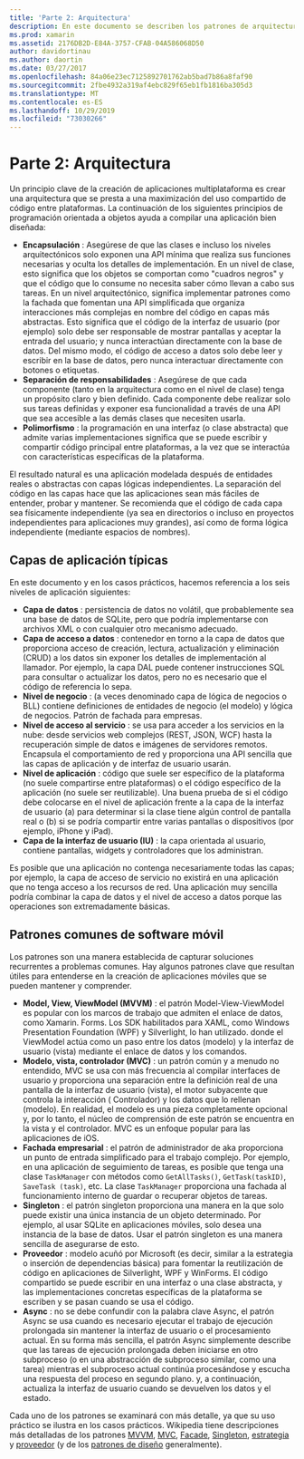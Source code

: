 ```yaml
---
title: 'Parte 2: Arquitectura'
description: En este documento se describen los patrones de arquitectura útiles para la creación de aplicaciones multiplataforma. Se describen las capas de aplicación típicas (capa de datos, capa de acceso a datos, etc.) y patrones comunes de software móvil (MVVM, MVC, etc.).
ms.prod: xamarin
ms.assetid: 2176DB2D-E84A-3757-CFAB-04A586068D50
author: davidortinau
ms.author: daortin
ms.date: 03/27/2017
ms.openlocfilehash: 84a06e23ec7125892701762ab5bad7b86a8faf90
ms.sourcegitcommit: 2fbe4932a319af4ebc829f65eb1fb1816ba305d3
ms.translationtype: MT
ms.contentlocale: es-ES
ms.lasthandoff: 10/29/2019
ms.locfileid: "73030266"
---
```

# <a name="part-2---architecture"></a>Parte 2: Arquitectura

Un principio clave de la creación de aplicaciones multiplataforma es crear una arquitectura que se presta a una maximización del uso compartido de código entre plataformas. La continuación de los siguientes principios de programación orientada a objetos ayuda a compilar una aplicación bien diseñada:

- **Encapsulación** : Asegúrese de que las clases e incluso los niveles arquitectónicos solo exponen una API mínima que realiza sus funciones necesarias y oculta los detalles de implementación. En un nivel de clase, esto significa que los objetos se comportan como "cuadros negros" y que el código que lo consume no necesita saber cómo llevan a cabo sus tareas. En un nivel arquitectónico, significa implementar patrones como la fachada que fomentan una API simplificada que organiza interacciones más complejas en nombre del código en capas más abstractas. Esto significa que el código de la interfaz de usuario (por ejemplo) solo debe ser responsable de mostrar pantallas y aceptar la entrada del usuario; y nunca interactúan directamente con la base de datos. Del mismo modo, el código de acceso a datos solo debe leer y escribir en la base de datos, pero nunca interactuar directamente con botones o etiquetas.
- **Separación de responsabilidades** : Asegúrese de que cada componente (tanto en la arquitectura como en el nivel de clase) tenga un propósito claro y bien definido. Cada componente debe realizar solo sus tareas definidas y exponer esa funcionalidad a través de una API que sea accesible a las demás clases que necesiten usarla.
- **Polimorfismo** : la programación en una interfaz (o clase abstracta) que admite varias implementaciones significa que se puede escribir y compartir código principal entre plataformas, a la vez que se interactúa con características específicas de la plataforma.

El resultado natural es una aplicación modelada después de entidades reales o abstractas con capas lógicas independientes. La separación del código en las capas hace que las aplicaciones sean más fáciles de entender, probar y mantener. Se recomienda que el código de cada capa sea físicamente independiente (ya sea en directorios o incluso en proyectos independientes para aplicaciones muy grandes), así como de forma lógica independiente (mediante espacios de nombres).

 <a name="Typical_Application_Layers" />

## <a name="typical-application-layers"></a>Capas de aplicación típicas

En este documento y en los casos prácticos, hacemos referencia a los seis niveles de aplicación siguientes:

- **Capa de datos** : persistencia de datos no volátil, que probablemente sea una base de datos de SQLite, pero que podría implementarse con archivos XML o con cualquier otro mecanismo adecuado.
- **Capa de acceso a datos** : contenedor en torno a la capa de datos que proporciona acceso de creación, lectura, actualización y eliminación (CRUD) a los datos sin exponer los detalles de implementación al llamador. Por ejemplo, la capa DAL puede contener instrucciones SQL para consultar o actualizar los datos, pero no es necesario que el código de referencia lo sepa.
- **Nivel de negocio** : (a veces denominado capa de lógica de negocios o BLL) contiene definiciones de entidades de negocio (el modelo) y lógica de negocios. Patrón de fachada para empresas.
- **Nivel de acceso al servicio** : se usa para acceder a los servicios en la nube: desde servicios web complejos (REST, JSON, WCF) hasta la recuperación simple de datos e imágenes de servidores remotos. Encapsula el comportamiento de red y proporciona una API sencilla que las capas de aplicación y de interfaz de usuario usarán.
- **Nivel de aplicación** : código que suele ser específico de la plataforma (no suele compartirse entre plataformas) o el código específico de la aplicación (no suele ser reutilizable). Una buena prueba de si el código debe colocarse en el nivel de aplicación frente a la capa de la interfaz de usuario (a) para determinar si la clase tiene algún control de pantalla real o (b) si se podría compartir entre varias pantallas o dispositivos (por ejemplo, iPhone y iPad).
- **Capa de la interfaz de usuario (IU)** : la capa orientada al usuario, contiene pantallas, widgets y controladores que los administran.

Es posible que una aplicación no contenga necesariamente todas las capas; por ejemplo, la capa de acceso de servicio no existirá en una aplicación que no tenga acceso a los recursos de red. Una aplicación muy sencilla podría combinar la capa de datos y el nivel de acceso a datos porque las operaciones son extremadamente básicas.

 <a name="Common_Mobile_Software_Patterns" />

## <a name="common-mobile-software-patterns"></a>Patrones comunes de software móvil

Los patrones son una manera establecida de capturar soluciones recurrentes a problemas comunes. Hay algunos patrones clave que resultan útiles para entenderse en la creación de aplicaciones móviles que se pueden mantener y comprender.

- **Model, View, ViewModel (MVVM)** : el patrón Model-View-ViewModel es popular con los marcos de trabajo que admiten el enlace de datos, como Xamarin. Forms. Los SDK habilitados para XAML, como Windows Presentation Foundation (WPF) y Silverlight, lo han utilizado. donde el ViewModel actúa como un paso entre los datos (modelo) y la interfaz de usuario (vista) mediante el enlace de datos y los comandos.
- **Modelo, vista, controlador (MVC)** : un patrón común y a menudo no entendido, MVC se usa con más frecuencia al compilar interfaces de usuario y proporciona una separación entre la definición real de una pantalla de la interfaz de usuario (vista), el motor subyacente que controla la interacción ( Controlador) y los datos que lo rellenan (modelo). En realidad, el modelo es una pieza completamente opcional y, por lo tanto, el núcleo de comprensión de este patrón se encuentra en la vista y el controlador. MVC es un enfoque popular para las aplicaciones de iOS.
- **Fachada empresarial** : el patrón de administrador de aka proporciona un punto de entrada simplificado para el trabajo complejo. Por ejemplo, en una aplicación de seguimiento de tareas, es posible que tenga una clase `TaskManager` con métodos como `GetAllTasks()`, `GetTask(taskID)`, `SaveTask (task)`, etc. La clase `TaskManager` proporciona una fachada al funcionamiento interno de guardar o recuperar objetos de tareas.
- **Singleton** : el patrón singleton proporciona una manera en la que solo puede existir una única instancia de un objeto determinado. Por ejemplo, al usar SQLite en aplicaciones móviles, solo desea una instancia de la base de datos. Usar el patrón singleton es una manera sencilla de asegurarse de esto.
- **Proveedor** : modelo acuñó por Microsoft (es decir, similar a la estrategia o inserción de dependencias básica) para fomentar la reutilización de código en aplicaciones de Silverlight, WPF y WinForms. El código compartido se puede escribir en una interfaz o una clase abstracta, y las implementaciones concretas específicas de la plataforma se escriben y se pasan cuando se usa el código.
- **Async** : no se debe confundir con la palabra clave Async, el patrón Async se usa cuando es necesario ejecutar el trabajo de ejecución prolongada sin mantener la interfaz de usuario o el procesamiento actual. En su forma más sencilla, el patrón Async simplemente describe que las tareas de ejecución prolongada deben iniciarse en otro subproceso (o en una abstracción de subproceso similar, como una tarea) mientras el subproceso actual continúa procesándose y escucha una respuesta del proceso en segundo plano. y, a continuación, actualiza la interfaz de usuario cuando se devuelven los datos y el estado.

Cada uno de los patrones se examinará con más detalle, ya que su uso práctico se ilustra en los casos prácticos. Wikipedia tiene descripciones más detalladas de los patrones [MVVM](https://en.wikipedia.org/wiki/Model–view–viewmodel), [MVC](https://en.wikipedia.org/wiki/Model–view–controller), [Facade](https://en.wikipedia.org/wiki/Facade_pattern), [Singleton](https://en.wikipedia.org/wiki/Singleton_pattern), [estrategia](https://en.wikipedia.org/wiki/Strategy_pattern) y [proveedor](https://en.wikipedia.org/wiki/Provider_model) (y de los [patrones de diseño](https://en.wikipedia.org/wiki/Design_Patterns) generalmente).
